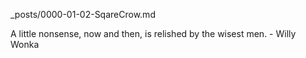 _posts/0000-01-02-SqareCrow.md



A little nonsense, now and then, is relished by the wisest men.  - Willy Wonka
